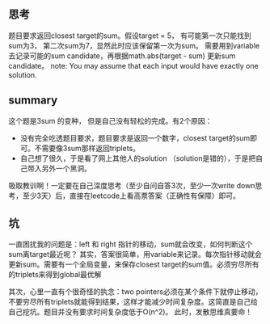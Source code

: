 ## 思考
题目要求返回closest target的sum。假设target = 5， 有可能第一次只能找到sum为3， 第二次sum为7，显然此时应该保留第一次为sum。
需要用到variable去记录可能的sum candidate，再根据math.abs(target - sum) 更新sum candidate。
note: You may assume that each input would have exactly one solution.


## summary
这个题是3sum 的变种， 但是自己没有轻松的完成。有2个原因：
* 没有完全吃透题目要求，题目要求是返回一个数字，closest target的sum即可。不需要像3sum那样返回triplets。
* 自己想了很久，于是看了网上其他人的solution （solution是错的），于是把自己带入另外一个黑洞。

吸取教训啊！一定要在自己深度思考（至少自问自答3次，至少一次write down思考，至少3天）后，直接在leetcode上看高票答案（正确性有保障）即可。

## 坑
一直困扰我的问题是：left 和 right 指针的移动，sum就会改变，如何判断这个sum离target最近呢？
其实，答案很简单，用variable来记录。每次指针移动就会更新sum。需要有一个全局变量，来保存closest target的sum值。必须穷尽所有的triplets来得到global最优解

其次，心里一直有个很奇怪的执念：two pointers必须在某个条件下就停止移动，不要穷尽所有triplets就能得到结果，这样才能减少时间复杂度。这简直是自己给自己挖坑。题目并没有要求时间复杂度低于O(n^2)。 此时，发散思维真要命！
